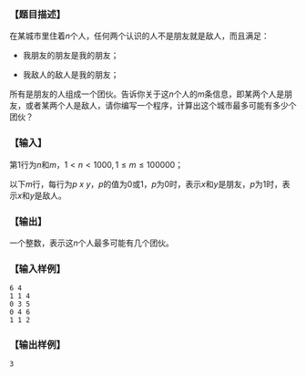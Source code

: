 ### 【题目描述】
在某城市里住着$n$个人，任何两个认识的人不是朋友就是敌人，而且满足：

+ 我朋友的朋友是我的朋友；

+ 我敌人的敌人是我的朋友；

所有是朋友的人组成一个团伙。告诉你关于这$n$个人的$m$条信息，即某两个人是朋友，或者某两个人是敌人，请你编写一个程序，计算出这个城市最多可能有多少个团伙？

### 【输入】
第$1$行为$n$和$m$，$1 \lt n \lt 1000,1 \leq m \leq 100000$；

以下$m$行，每行为$p\ x\ y$，$p$的值为$0$或$1$，$p$为$0$时，表示$x$和$y$是朋友，$p$为$1$时，表示$x$和$y$是敌人。

### 【输出】
一个整数，表示这$n$个人最多可能有几个团伙。

### 【输入样例】
```
6 4
1 1 4
0 3 5
0 4 6
1 1 2
```
### 【输出样例】
```
3
```
